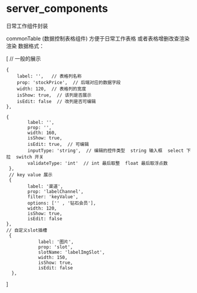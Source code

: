 # server_components
日常工作组件封装

commonTable (数据控制表格组件)
方便于日常工作表格 或者表格增删改查渲染渲染 
数据格式：

[
     // 一般的展示
   
    {
        label: '',   // 表格列名称
        prop: 'stockPrice',  // 后端对应的数据字段
        width: 120,  // 表格列的宽度
        isShow: true,  // 该列是否展示
        isEdit: false  // 改列是否可编辑
    },
    
    {
            label: '',
            prop: '',
            width: 160,
            isShow: true,
            isEdit: true,  // 可编辑
            inputType: 'string',  // 编辑的控件类型  string 输入框  select 下拉  switch 开关
            validateType: 'int'  // int 最后取整  float 最后取浮点数
     },
     // key value 展示
     {
            label: '渠道',
            prop: 'labelChannel',
            filter: 'keyValue',
            options: ['' , '钻石会员'],
            width: 120,
            isShow: true,
            isEdit: false
    },
    // 自定义slot插槽
     {
                label: '图片',
                prop: 'slot',
                slotName: 'labelImgSlot',
                width: 150,
                isShow: true,
                isEdit: false
      },
]
